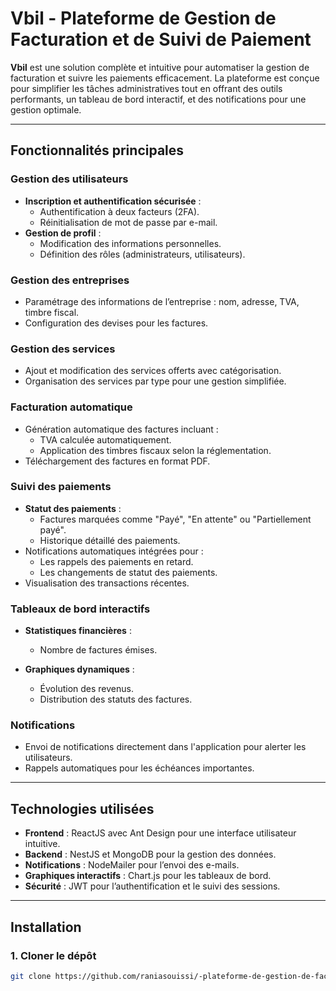 # **Vbil - Plateforme de Gestion de Facturation et de Suivi de Paiement**

**Vbil** est une solution complète et intuitive pour automatiser la gestion de facturation et suivre les paiements efficacement. La plateforme est conçue pour simplifier les tâches administratives tout en offrant des outils performants, un tableau de bord interactif, et des notifications pour une gestion optimale.

---

## **Fonctionnalités principales**

### **Gestion des utilisateurs**
- **Inscription et authentification sécurisée** :
  - Authentification à deux facteurs (2FA).
  - Réinitialisation de mot de passe par e-mail.
- **Gestion de profil** :
  - Modification des informations personnelles.
  - Définition des rôles (administrateurs, utilisateurs).

### **Gestion des entreprises**
- Paramétrage des informations de l’entreprise : nom, adresse, TVA, timbre fiscal.
- Configuration des devises pour les factures.

### **Gestion des services**
- Ajout et modification des services offerts avec catégorisation.
- Organisation des services par type pour une gestion simplifiée.

### **Facturation automatique**
- Génération automatique des factures incluant :
  - TVA calculée automatiquement.
  - Application des timbres fiscaux selon la réglementation.
- Téléchargement des factures en format PDF.


### **Suivi des paiements**
- **Statut des paiements** :
  - Factures marquées comme "Payé", "En attente" ou "Partiellement payé".
  - Historique détaillé des paiements.
- Notifications automatiques intégrées pour :
  - Les rappels des paiements en retard.
  - Les changements de statut des paiements.
- Visualisation des transactions récentes.

### **Tableaux de bord interactifs**
- **Statistiques financières** :

  - Nombre de factures émises.
    
- **Graphiques dynamiques** :
  
  - Évolution des revenus.
  - Distribution des statuts des factures.

### **Notifications**
- Envoi de notifications directement dans l'application pour alerter les utilisateurs.
- Rappels automatiques pour les échéances importantes.

---

## **Technologies utilisées**
- **Frontend** : ReactJS avec Ant Design pour une interface utilisateur intuitive.
- **Backend** : NestJS et MongoDB pour la gestion des données.
- **Notifications** : NodeMailer pour l’envoi des e-mails.
- **Graphiques interactifs** : Chart.js pour les tableaux de bord.
- **Sécurité** : JWT pour l’authentification et le suivi des sessions.

---

## **Installation**

### **1. Cloner le dépôt**
```bash
git clone https://github.com/raniasouissi/-plateforme-de-gestion-de-facturation-et-suivi-de-paiement-VBIL-.git
